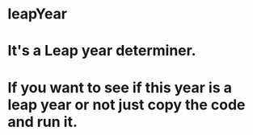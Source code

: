 # leapYear
# It's a Leap year determiner. 
# If you want to see if this year is a leap year or not just copy the code and run it.
